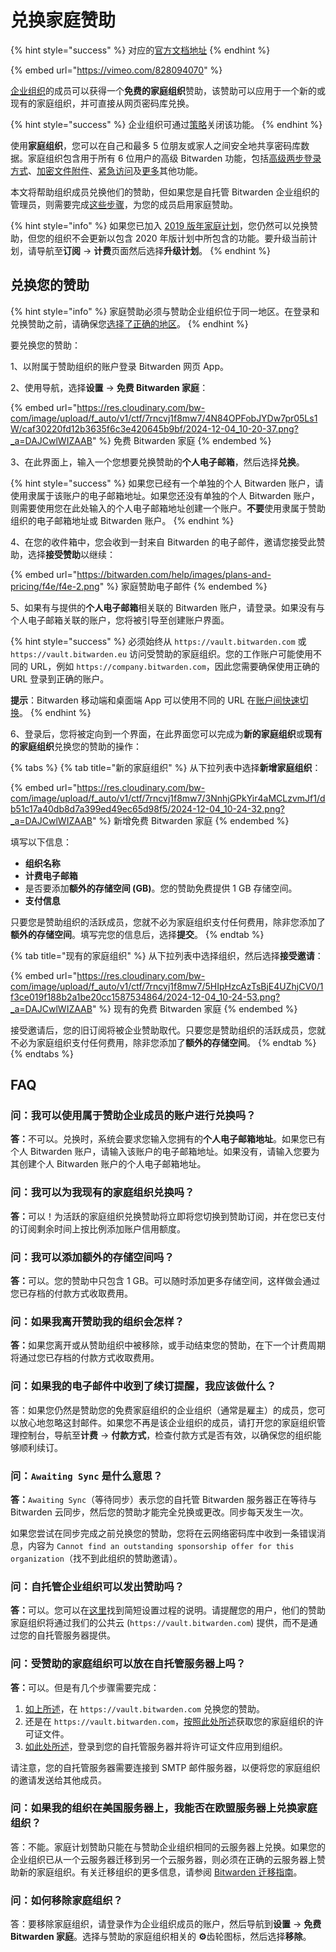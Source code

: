 # 兑换家庭赞助

{% hint style="success" %}
对应的[官方文档地址](https://bitwarden.com/help/article/families-for-enterprise/)
{% endhint %}

{% embed url="https://vimeo.com/828094070" %}

[企业组织](../../organizations/organizations.md#types-of-organizations)的成员可以获得一个**免费的家庭组织**赞助，该赞助可以应用于一个新的或现有的家庭组织，并可直接从网页密码库兑换。

{% hint style="success" %}
企业组织可通过[策略](../../organizations/enterprise-policies.md)关闭该功能。
{% endhint %}

使用**家庭组织**，您可以在自己和最多 5 位朋友或家人之间安全地共享密码库数据。家庭组织包含用于所有 6 位用户的高级 Bitwarden 功能，包括[高级两步登录方式](../../two-step-login/two-step-login-methods.md)、[加密文件附件](../../your-vault/file-attachments.md)、[紧急访问](../../security/emergency-access.md)及[更多](about-bitwarden-plans.md#compare-the-plans)其他功能。

本文将帮助组织成员兑换他们的赞助，但如果您是自托管 Bitwarden 企业组织的管理员，则需要完成[这些步骤](../../self-hosting/self-hosting-families-sponsorships.md)，为您的成员启用家庭赞助。

{% hint style="info" %}
如果您已加入 [2019 版年家庭计划](../updates-to-bitwarden-plans-2019-2020.md#families-organizations)，您仍然可以兑换赞助，但您的组织不会更新以包含 2020 年版计划中所包含的功能。要升级当前计划，请导航至**订阅** → **计费**页面然后选择**升级计划**。
{% endhint %}

## 兑换您的赞助 <a href="#redeem-your-sponsorship" id="redeem-your-sponsorship"></a>

{% hint style="info" %}
家庭赞助必须与赞助企业组织位于同一地区。在登录和兑换赞助之前，请确保您[选择了正确的地区](../../security/server-geographies.md#choose-your-cloud-server)。
{% endhint %}

要兑换您的赞助：

1、以附属于赞助组织的账户登录 Bitwarden 网页 App。

2、使用导航，选择**设置** → **免费 Bitwarden 家庭**：

{% embed url="https://res.cloudinary.com/bw-com/image/upload/f_auto/v1/ctf/7rncvj1f8mw7/4N84OPFobJYDw7pr05Ls1W/caf30220fd12b3635f6c3e420645b9bf/2024-12-04_10-20-37.png?_a=DAJCwlWIZAAB" %}
免费 Bitwarden 家庭
{% endembed %}

3、在此界面上，输入一个您想要兑换赞助的**个人电子邮箱**，然后选择**兑换**。

{% hint style="success" %}
如果您已经有一个单独的个人 Bitwarden 账户，请使用隶属于该账户的电子邮箱地址。如果您还没有单独的个人 Bitwarden 账户，则需要使用您在此处输入的个人电子邮箱地址创建一个账户。**不要**使用隶属于赞助组织的电子邮箱地址或 Bitwarden 账户。
{% endhint %}

4、在您的收件箱中，您会收到一封来自 Bitwarden 的电子邮件，邀请您接受此赞助，选择**接受赞助**以继续：

{% embed url="https://bitwarden.com/help/images/plans-and-pricing/f4e/f4e-2.png" %}
家庭赞助电子邮件
{% endembed %}

5、如果有与提供的**个人电子邮箱**相关联的 Bitwarden 账户，请登录。如果没有与个人电子邮箱关联的账户，您将被引导至创建账户界面。

{% hint style="success" %}
必须始终从 `https://vault.bitwarden.com` 或  `https://vault.bitwarden.eu` 访问受赞助的家庭组织。您的工作账户可能使用不同的 URL，例如 `https://company.bitwarden.com`，因此您需要确保使用正确的 URL 登录到正确的账户。

**提示**：Bitwarden 移动端和桌面端 App 可以使用不同的 URL 在[账户间快速切换](../../your-vault/account-switching.md)。
{% endhint %}

6、登录后，您将被定向到一个界面，在此界面您可以完成为**新的家庭组织**或**现有的家庭组织**兑换您的赞助的操作：

{% tabs %}
{% tab title="新的家庭组织" %}
从下拉列表中选择**新增家庭组织**：

{% embed url="https://res.cloudinary.com/bw-com/image/upload/f_auto/v1/ctf/7rncvj1f8mw7/3NnhjGPkYir4aMCLzvmJf1/db51c17a40db8d7a399ed49ec65d98f5/2024-12-04_10-24-32.png?_a=DAJCwlWIZAAB" %}
新增免费 Bitwarden 家庭
{% endembed %}

填写以下信息：

* **组织名称**
* **计费电子邮箱**
* 是否要添加**额外的存储空间 (GB)**。您的赞助免费提供 1 GB 存储空间。
* **支付信息**

只要您是赞助组织的活跃成员，您就不必为家庭组织支付任何费用，除非您添加了**额外的存储空间**。填写完您的信息后，选择**提交**。
{% endtab %}

{% tab title="现有的家庭组织" %}
从下拉列表中选择组织，然后选择**接受邀请**：

{% embed url="https://res.cloudinary.com/bw-com/image/upload/f_auto/v1/ctf/7rncvj1f8mw7/5HIpHzcAzTsBjE4UZhjCV0/1f3ce019f188b2a1be20cc1587534864/2024-12-04_10-24-53.png?_a=DAJCwlWIZAAB" %}
现有的免费 Bitwarden 家庭
{% endembed %}

接受邀请后，您的旧订阅将被企业赞助取代。只要您是赞助组织的活跃成员，您就不必为家庭组织支付任何费用，除非您添加了**额外的存储空间**。
{% endtab %}
{% endtabs %}

## FAQ <a href="#can-i-redeem-with-the-account-thats-a-member-of-the-sponsoring-enterprise" id="can-i-redeem-with-the-account-thats-a-member-of-the-sponsoring-enterprise"></a>

### 问：我可以使用属于赞助企业成员的账户进行兑换吗？ <a href="#can-i-redeem-with-the-account-thats-a-member-of-the-sponsoring-enterprise" id="can-i-redeem-with-the-account-thats-a-member-of-the-sponsoring-enterprise"></a>

**答：**&#x4E0D;可以。兑换时，系统会要求您输入您拥有的**个人电子邮箱地址**。如果您已有个人 Bitwarden 账户，请输入该账户的电子邮箱地址。如果没有，请输入您要为其创建个人 Bitwarden 账户的个人电子邮箱地址。

### 问：我可以为我现有的家庭组织兑换吗？ <a href="#can-i-redeem-for-my-existing-families-organization" id="can-i-redeem-for-my-existing-families-organization"></a>

**答：**&#x53EF;以！为活跃的家庭组织兑换赞助将立即将您切换到赞助订阅，并在您已支付的订阅剩余时间上按比例添加账户信用额度。

### 问：我可以添加额外的存储空间吗？ <a href="#can-i-add-additional-storage" id="can-i-add-additional-storage"></a>

**答：**&#x53EF;以。您的赞助中只包含 1 GB。可以随时添加更多存储空间，这样做会通过您已存档的付款方式收取费用。

### 问：如果我离开赞助我的组织会怎样？ <a href="#what-happens-if-i-leave-the-organization-sponsoring-me" id="what-happens-if-i-leave-the-organization-sponsoring-me"></a>

**答：**&#x5982;果您离开或从赞助组织中被移除，或手动结束您的赞助，在下一个计费周期将通过您已存档的付款方式收取费用。

### 问：如果我的电子邮件中收到了续订提醒，我应该做什么？ <a href="#q-what-do-i-do-if-i-received-a-renewal-reminder-in-my-email" id="q-what-do-i-do-if-i-received-a-renewal-reminder-in-my-email"></a>

答：如果您仍然是赞助您的免费家庭组织的企业组织（通常是雇主）的成员，您可以放心地忽略这封邮件。如果您不再是该企业组织的成员，请打开您的家庭组织管理控制台，导航至**计费** → **付款方式**，检查付款方式是否有效，以确保您的组织能够顺利续订。

### 问：`Awaiting Sync` 是什么意思？ <a href="#q-what-does-awaiting-sync-mean" id="q-what-does-awaiting-sync-mean"></a>

**答：**`Awaiting Sync`（等待同步）表示您的自托管 Bitwarden 服务器正在等待与 Bitwarden 云同步，然后您的赞助才能完全兑换或更改。同步每天发生一次。

如果您尝试在同步完成之前兑换您的赞助，您将在云网络密码库中收到一条错误消息，内容为 `Cannot find an outstanding sponsorship offer for this organization`（找不到此组织的赞助邀请）。

### 问：自托管企业组织可以发出赞助吗？ <a href="#q-can-self-hosted-enterprise-organizations-issue-sponsorships" id="q-can-self-hosted-enterprise-organizations-issue-sponsorships"></a>

**答：**&#x53EF;以。您可以在[这里](../../self-hosting/self-hosting-families-sponsorships.md)找到简短设置过程的说明。请提醒您的用户，他们的赞助家庭组织将通过我们的公共云 (`https://vault.bitwarden.com`) 提供，而不是通过您的自托管服务器提供。

### 问：受赞助的家庭组织可以放在自托管服务器上吗？ <a href="#q-can-a-sponsored-families-organization-be-on-a-self-hosted-server" id="q-can-a-sponsored-families-organization-be-on-a-self-hosted-server"></a>

**答：**&#x53EF;以。但是有几个步骤需要完成：

1. [如上所述](redeem-families-sponsorship.md#redeem-your-sponsorship)，在 `https://vault.bitwarden.com` 兑换您的赞助。
2. 还是在 `https://vault.bitwarden.com`，[按照此处所述](../../self-hosting/licensing-for-paid-features.md#retrieve-your-license-1)获取您的家庭组织的许可证文件。
3. [如此处所述](../../self-hosting/licensing-for-paid-features.md#apply-your-license-1)，登录到您的自托管服务器并将许可证文件应用到组织。

请注意，您的自托管服务器需要连接到 SMTP 邮件服务器，以便将您的家庭组织的邀请发送给其他成员。

### 问：如果我的组织在美国服务器上，我能否在欧盟服务器上兑换家庭组织？ <a href="#q-if-my-organization-is-on-a-us-server-can-i-redeem-a-families-organization-on-the-eu-server" id="q-if-my-organization-is-on-a-us-server-can-i-redeem-a-families-organization-on-the-eu-server"></a>

答：不能。家庭计划赞助只能在与赞助企业组织相同的云服务器上兑换。如果您的企业组织已从一个云服务器迁移到另一个云服务器，则必须在正确的云服务器上赞助新的家庭组织。有关迁移组织的更多信息，请参阅 [Bitwarden 迁移指南](../../business-resources/teams-and-enterprise-migration-guide.md)。

### 问：如何移除家庭组织？ <a href="#q-how-do-i-remove-a-families-organization" id="q-how-do-i-remove-a-families-organization"></a>

答：要移除家庭组织，请登录作为企业组织成员的账户，然后导航到**设置** → **免费 Bitwarden 家庭**。选择与赞助的家庭组织相关的 **⚙️**齿轮图标，然后选择**移除**。
